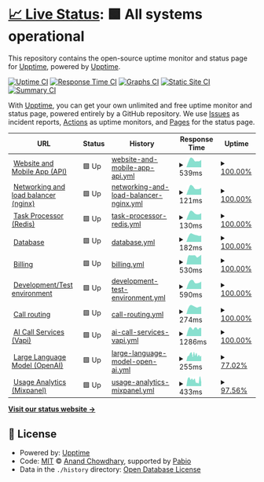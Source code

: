 # [📈 Live Status](https://demo.upptime.js.org): <!--live status--> **🟩 All systems operational**

This repository contains the open-source uptime monitor and status page for [Upptime](https://upptime.js.org), powered by [Upptime](https://github.com/upptime/upptime).

[![Uptime CI](https://github.com/Voice-Mate/status-page/workflows/Uptime%20CI/badge.svg)](https://github.com/Voice-Mate/status-page/actions?query=workflow%3A%22Uptime+CI%22)
[![Response Time CI](https://github.com/Voice-Mate/status-page/workflows/Response%20Time%20CI/badge.svg)](https://github.com/Voice-Mate/status-page/actions?query=workflow%3A%22Response+Time+CI%22)
[![Graphs CI](https://github.com/Voice-Mate/status-page/workflows/Graphs%20CI/badge.svg)](https://github.com/Voice-Mate/status-page/actions?query=workflow%3A%22Graphs+CI%22)
[![Static Site CI](https://github.com/Voice-Mate/status-page/workflows/Static%20Site%20CI/badge.svg)](https://github.com/Voice-Mate/status-page/actions?query=workflow%3A%22Static+Site+CI%22)
[![Summary CI](https://github.com/Voice-Mate/status-page/workflows/Summary%20CI/badge.svg)](https://github.com/Voice-Mate/status-page/actions?query=workflow%3A%22Summary+CI%22)

With [Upptime](https://upptime.js.org), you can get your own unlimited and free uptime monitor and status page, powered entirely by a GitHub repository. We use [Issues](https://github.com/upptime/upptime/issues) as incident reports, [Actions](https://github.com/Voice-Mate/status-page/actions) as uptime monitors, and [Pages](https://demo.upptime.js.org) for the status page.

<!--start: status pages-->
<!-- This summary is generated by Upptime (https://github.com/upptime/upptime) -->
<!-- Do not edit this manually, your changes will be overwritten -->
<!-- prettier-ignore -->
| URL | Status | History | Response Time | Uptime |
| --- | ------ | ------- | ------------- | ------ |
| <img alt="" src="https://icons.duckduckgo.com/ip3/voicemate.nl.ico" height="13"> [Website and Mobile App (API)](https://voicemate.nl/fastapistatus) | 🟩 Up | [website-and-mobile-app-api.yml](https://github.com/Voice-Mate/status-page/commits/HEAD/history/website-and-mobile-app-api.yml) | <details><summary><img alt="Response time graph" src="./graphs/website-and-mobile-app-api/response-time-week.png" height="20"> 539ms</summary><br><a href="https://status.voicemate.nl/history/website-and-mobile-app-api"><img alt="Response time 555" src="https://img.shields.io/endpoint?url=https%3A%2F%2Fraw.githubusercontent.com%2FVoice-Mate%2Fstatus-page%2FHEAD%2Fapi%2Fwebsite-and-mobile-app-api%2Fresponse-time.json"></a><br><a href="https://status.voicemate.nl/history/website-and-mobile-app-api"><img alt="24-hour response time 684" src="https://img.shields.io/endpoint?url=https%3A%2F%2Fraw.githubusercontent.com%2FVoice-Mate%2Fstatus-page%2FHEAD%2Fapi%2Fwebsite-and-mobile-app-api%2Fresponse-time-day.json"></a><br><a href="https://status.voicemate.nl/history/website-and-mobile-app-api"><img alt="7-day response time 539" src="https://img.shields.io/endpoint?url=https%3A%2F%2Fraw.githubusercontent.com%2FVoice-Mate%2Fstatus-page%2FHEAD%2Fapi%2Fwebsite-and-mobile-app-api%2Fresponse-time-week.json"></a><br><a href="https://status.voicemate.nl/history/website-and-mobile-app-api"><img alt="30-day response time 556" src="https://img.shields.io/endpoint?url=https%3A%2F%2Fraw.githubusercontent.com%2FVoice-Mate%2Fstatus-page%2FHEAD%2Fapi%2Fwebsite-and-mobile-app-api%2Fresponse-time-month.json"></a><br><a href="https://status.voicemate.nl/history/website-and-mobile-app-api"><img alt="1-year response time 555" src="https://img.shields.io/endpoint?url=https%3A%2F%2Fraw.githubusercontent.com%2FVoice-Mate%2Fstatus-page%2FHEAD%2Fapi%2Fwebsite-and-mobile-app-api%2Fresponse-time-year.json"></a></details> | <details><summary><a href="https://status.voicemate.nl/history/website-and-mobile-app-api">100.00%</a></summary><a href="https://status.voicemate.nl/history/website-and-mobile-app-api"><img alt="All-time uptime 100.00%" src="https://img.shields.io/endpoint?url=https%3A%2F%2Fraw.githubusercontent.com%2FVoice-Mate%2Fstatus-page%2FHEAD%2Fapi%2Fwebsite-and-mobile-app-api%2Fuptime.json"></a><br><a href="https://status.voicemate.nl/history/website-and-mobile-app-api"><img alt="24-hour uptime 100.00%" src="https://img.shields.io/endpoint?url=https%3A%2F%2Fraw.githubusercontent.com%2FVoice-Mate%2Fstatus-page%2FHEAD%2Fapi%2Fwebsite-and-mobile-app-api%2Fuptime-day.json"></a><br><a href="https://status.voicemate.nl/history/website-and-mobile-app-api"><img alt="7-day uptime 100.00%" src="https://img.shields.io/endpoint?url=https%3A%2F%2Fraw.githubusercontent.com%2FVoice-Mate%2Fstatus-page%2FHEAD%2Fapi%2Fwebsite-and-mobile-app-api%2Fuptime-week.json"></a><br><a href="https://status.voicemate.nl/history/website-and-mobile-app-api"><img alt="30-day uptime 100.00%" src="https://img.shields.io/endpoint?url=https%3A%2F%2Fraw.githubusercontent.com%2FVoice-Mate%2Fstatus-page%2FHEAD%2Fapi%2Fwebsite-and-mobile-app-api%2Fuptime-month.json"></a><br><a href="https://status.voicemate.nl/history/website-and-mobile-app-api"><img alt="1-year uptime 100.00%" src="https://img.shields.io/endpoint?url=https%3A%2F%2Fraw.githubusercontent.com%2FVoice-Mate%2Fstatus-page%2FHEAD%2Fapi%2Fwebsite-and-mobile-app-api%2Fuptime-year.json"></a></details>
| <img alt="" src="https://icons.duckduckgo.com/ip3/voicemate.nl.ico" height="13"> [Networking and load balancer (nginx)](https://voicemate.nl/healthcheck) | 🟩 Up | [networking-and-load-balancer-nginx.yml](https://github.com/Voice-Mate/status-page/commits/HEAD/history/networking-and-load-balancer-nginx.yml) | <details><summary><img alt="Response time graph" src="./graphs/networking-and-load-balancer-nginx/response-time-week.png" height="20"> 121ms</summary><br><a href="https://status.voicemate.nl/history/networking-and-load-balancer-nginx"><img alt="Response time 124" src="https://img.shields.io/endpoint?url=https%3A%2F%2Fraw.githubusercontent.com%2FVoice-Mate%2Fstatus-page%2FHEAD%2Fapi%2Fnetworking-and-load-balancer-nginx%2Fresponse-time.json"></a><br><a href="https://status.voicemate.nl/history/networking-and-load-balancer-nginx"><img alt="24-hour response time 161" src="https://img.shields.io/endpoint?url=https%3A%2F%2Fraw.githubusercontent.com%2FVoice-Mate%2Fstatus-page%2FHEAD%2Fapi%2Fnetworking-and-load-balancer-nginx%2Fresponse-time-day.json"></a><br><a href="https://status.voicemate.nl/history/networking-and-load-balancer-nginx"><img alt="7-day response time 121" src="https://img.shields.io/endpoint?url=https%3A%2F%2Fraw.githubusercontent.com%2FVoice-Mate%2Fstatus-page%2FHEAD%2Fapi%2Fnetworking-and-load-balancer-nginx%2Fresponse-time-week.json"></a><br><a href="https://status.voicemate.nl/history/networking-and-load-balancer-nginx"><img alt="30-day response time 125" src="https://img.shields.io/endpoint?url=https%3A%2F%2Fraw.githubusercontent.com%2FVoice-Mate%2Fstatus-page%2FHEAD%2Fapi%2Fnetworking-and-load-balancer-nginx%2Fresponse-time-month.json"></a><br><a href="https://status.voicemate.nl/history/networking-and-load-balancer-nginx"><img alt="1-year response time 124" src="https://img.shields.io/endpoint?url=https%3A%2F%2Fraw.githubusercontent.com%2FVoice-Mate%2Fstatus-page%2FHEAD%2Fapi%2Fnetworking-and-load-balancer-nginx%2Fresponse-time-year.json"></a></details> | <details><summary><a href="https://status.voicemate.nl/history/networking-and-load-balancer-nginx">100.00%</a></summary><a href="https://status.voicemate.nl/history/networking-and-load-balancer-nginx"><img alt="All-time uptime 100.00%" src="https://img.shields.io/endpoint?url=https%3A%2F%2Fraw.githubusercontent.com%2FVoice-Mate%2Fstatus-page%2FHEAD%2Fapi%2Fnetworking-and-load-balancer-nginx%2Fuptime.json"></a><br><a href="https://status.voicemate.nl/history/networking-and-load-balancer-nginx"><img alt="24-hour uptime 100.00%" src="https://img.shields.io/endpoint?url=https%3A%2F%2Fraw.githubusercontent.com%2FVoice-Mate%2Fstatus-page%2FHEAD%2Fapi%2Fnetworking-and-load-balancer-nginx%2Fuptime-day.json"></a><br><a href="https://status.voicemate.nl/history/networking-and-load-balancer-nginx"><img alt="7-day uptime 100.00%" src="https://img.shields.io/endpoint?url=https%3A%2F%2Fraw.githubusercontent.com%2FVoice-Mate%2Fstatus-page%2FHEAD%2Fapi%2Fnetworking-and-load-balancer-nginx%2Fuptime-week.json"></a><br><a href="https://status.voicemate.nl/history/networking-and-load-balancer-nginx"><img alt="30-day uptime 100.00%" src="https://img.shields.io/endpoint?url=https%3A%2F%2Fraw.githubusercontent.com%2FVoice-Mate%2Fstatus-page%2FHEAD%2Fapi%2Fnetworking-and-load-balancer-nginx%2Fuptime-month.json"></a><br><a href="https://status.voicemate.nl/history/networking-and-load-balancer-nginx"><img alt="1-year uptime 100.00%" src="https://img.shields.io/endpoint?url=https%3A%2F%2Fraw.githubusercontent.com%2FVoice-Mate%2Fstatus-page%2FHEAD%2Fapi%2Fnetworking-and-load-balancer-nginx%2Fuptime-year.json"></a></details>
| <img alt="" src="https://icons.duckduckgo.com/ip3/voicemate.nl.ico" height="13"> [Task Processor (Redis)](https://voicemate.nl/redisstatus) | 🟩 Up | [task-processor-redis.yml](https://github.com/Voice-Mate/status-page/commits/HEAD/history/task-processor-redis.yml) | <details><summary><img alt="Response time graph" src="./graphs/task-processor-redis/response-time-week.png" height="20"> 130ms</summary><br><a href="https://status.voicemate.nl/history/task-processor-redis"><img alt="Response time 132" src="https://img.shields.io/endpoint?url=https%3A%2F%2Fraw.githubusercontent.com%2FVoice-Mate%2Fstatus-page%2FHEAD%2Fapi%2Ftask-processor-redis%2Fresponse-time.json"></a><br><a href="https://status.voicemate.nl/history/task-processor-redis"><img alt="24-hour response time 166" src="https://img.shields.io/endpoint?url=https%3A%2F%2Fraw.githubusercontent.com%2FVoice-Mate%2Fstatus-page%2FHEAD%2Fapi%2Ftask-processor-redis%2Fresponse-time-day.json"></a><br><a href="https://status.voicemate.nl/history/task-processor-redis"><img alt="7-day response time 130" src="https://img.shields.io/endpoint?url=https%3A%2F%2Fraw.githubusercontent.com%2FVoice-Mate%2Fstatus-page%2FHEAD%2Fapi%2Ftask-processor-redis%2Fresponse-time-week.json"></a><br><a href="https://status.voicemate.nl/history/task-processor-redis"><img alt="30-day response time 133" src="https://img.shields.io/endpoint?url=https%3A%2F%2Fraw.githubusercontent.com%2FVoice-Mate%2Fstatus-page%2FHEAD%2Fapi%2Ftask-processor-redis%2Fresponse-time-month.json"></a><br><a href="https://status.voicemate.nl/history/task-processor-redis"><img alt="1-year response time 132" src="https://img.shields.io/endpoint?url=https%3A%2F%2Fraw.githubusercontent.com%2FVoice-Mate%2Fstatus-page%2FHEAD%2Fapi%2Ftask-processor-redis%2Fresponse-time-year.json"></a></details> | <details><summary><a href="https://status.voicemate.nl/history/task-processor-redis">100.00%</a></summary><a href="https://status.voicemate.nl/history/task-processor-redis"><img alt="All-time uptime 100.00%" src="https://img.shields.io/endpoint?url=https%3A%2F%2Fraw.githubusercontent.com%2FVoice-Mate%2Fstatus-page%2FHEAD%2Fapi%2Ftask-processor-redis%2Fuptime.json"></a><br><a href="https://status.voicemate.nl/history/task-processor-redis"><img alt="24-hour uptime 100.00%" src="https://img.shields.io/endpoint?url=https%3A%2F%2Fraw.githubusercontent.com%2FVoice-Mate%2Fstatus-page%2FHEAD%2Fapi%2Ftask-processor-redis%2Fuptime-day.json"></a><br><a href="https://status.voicemate.nl/history/task-processor-redis"><img alt="7-day uptime 100.00%" src="https://img.shields.io/endpoint?url=https%3A%2F%2Fraw.githubusercontent.com%2FVoice-Mate%2Fstatus-page%2FHEAD%2Fapi%2Ftask-processor-redis%2Fuptime-week.json"></a><br><a href="https://status.voicemate.nl/history/task-processor-redis"><img alt="30-day uptime 100.00%" src="https://img.shields.io/endpoint?url=https%3A%2F%2Fraw.githubusercontent.com%2FVoice-Mate%2Fstatus-page%2FHEAD%2Fapi%2Ftask-processor-redis%2Fuptime-month.json"></a><br><a href="https://status.voicemate.nl/history/task-processor-redis"><img alt="1-year uptime 100.00%" src="https://img.shields.io/endpoint?url=https%3A%2F%2Fraw.githubusercontent.com%2FVoice-Mate%2Fstatus-page%2FHEAD%2Fapi%2Ftask-processor-redis%2Fuptime-year.json"></a></details>
| <img alt="" src="https://icons.duckduckgo.com/ip3/voicemate.nl.ico" height="13"> [Database](https://voicemate.nl/databasestatus) | 🟩 Up | [database.yml](https://github.com/Voice-Mate/status-page/commits/HEAD/history/database.yml) | <details><summary><img alt="Response time graph" src="./graphs/database/response-time-week.png" height="20"> 182ms</summary><br><a href="https://status.voicemate.nl/history/database"><img alt="Response time 191" src="https://img.shields.io/endpoint?url=https%3A%2F%2Fraw.githubusercontent.com%2FVoice-Mate%2Fstatus-page%2FHEAD%2Fapi%2Fdatabase%2Fresponse-time.json"></a><br><a href="https://status.voicemate.nl/history/database"><img alt="24-hour response time 214" src="https://img.shields.io/endpoint?url=https%3A%2F%2Fraw.githubusercontent.com%2FVoice-Mate%2Fstatus-page%2FHEAD%2Fapi%2Fdatabase%2Fresponse-time-day.json"></a><br><a href="https://status.voicemate.nl/history/database"><img alt="7-day response time 182" src="https://img.shields.io/endpoint?url=https%3A%2F%2Fraw.githubusercontent.com%2FVoice-Mate%2Fstatus-page%2FHEAD%2Fapi%2Fdatabase%2Fresponse-time-week.json"></a><br><a href="https://status.voicemate.nl/history/database"><img alt="30-day response time 192" src="https://img.shields.io/endpoint?url=https%3A%2F%2Fraw.githubusercontent.com%2FVoice-Mate%2Fstatus-page%2FHEAD%2Fapi%2Fdatabase%2Fresponse-time-month.json"></a><br><a href="https://status.voicemate.nl/history/database"><img alt="1-year response time 191" src="https://img.shields.io/endpoint?url=https%3A%2F%2Fraw.githubusercontent.com%2FVoice-Mate%2Fstatus-page%2FHEAD%2Fapi%2Fdatabase%2Fresponse-time-year.json"></a></details> | <details><summary><a href="https://status.voicemate.nl/history/database">100.00%</a></summary><a href="https://status.voicemate.nl/history/database"><img alt="All-time uptime 99.99%" src="https://img.shields.io/endpoint?url=https%3A%2F%2Fraw.githubusercontent.com%2FVoice-Mate%2Fstatus-page%2FHEAD%2Fapi%2Fdatabase%2Fuptime.json"></a><br><a href="https://status.voicemate.nl/history/database"><img alt="24-hour uptime 100.00%" src="https://img.shields.io/endpoint?url=https%3A%2F%2Fraw.githubusercontent.com%2FVoice-Mate%2Fstatus-page%2FHEAD%2Fapi%2Fdatabase%2Fuptime-day.json"></a><br><a href="https://status.voicemate.nl/history/database"><img alt="7-day uptime 100.00%" src="https://img.shields.io/endpoint?url=https%3A%2F%2Fraw.githubusercontent.com%2FVoice-Mate%2Fstatus-page%2FHEAD%2Fapi%2Fdatabase%2Fuptime-week.json"></a><br><a href="https://status.voicemate.nl/history/database"><img alt="30-day uptime 100.00%" src="https://img.shields.io/endpoint?url=https%3A%2F%2Fraw.githubusercontent.com%2FVoice-Mate%2Fstatus-page%2FHEAD%2Fapi%2Fdatabase%2Fuptime-month.json"></a><br><a href="https://status.voicemate.nl/history/database"><img alt="1-year uptime 99.99%" src="https://img.shields.io/endpoint?url=https%3A%2F%2Fraw.githubusercontent.com%2FVoice-Mate%2Fstatus-page%2FHEAD%2Fapi%2Fdatabase%2Fuptime-year.json"></a></details>
| <img alt="" src="https://icons.duckduckgo.com/ip3/voicemate.nl.ico" height="13"> [Billing](https://voicemate.nl/stripestatus) | 🟩 Up | [billing.yml](https://github.com/Voice-Mate/status-page/commits/HEAD/history/billing.yml) | <details><summary><img alt="Response time graph" src="./graphs/billing/response-time-week.png" height="20"> 530ms</summary><br><a href="https://status.voicemate.nl/history/billing"><img alt="Response time 543" src="https://img.shields.io/endpoint?url=https%3A%2F%2Fraw.githubusercontent.com%2FVoice-Mate%2Fstatus-page%2FHEAD%2Fapi%2Fbilling%2Fresponse-time.json"></a><br><a href="https://status.voicemate.nl/history/billing"><img alt="24-hour response time 568" src="https://img.shields.io/endpoint?url=https%3A%2F%2Fraw.githubusercontent.com%2FVoice-Mate%2Fstatus-page%2FHEAD%2Fapi%2Fbilling%2Fresponse-time-day.json"></a><br><a href="https://status.voicemate.nl/history/billing"><img alt="7-day response time 530" src="https://img.shields.io/endpoint?url=https%3A%2F%2Fraw.githubusercontent.com%2FVoice-Mate%2Fstatus-page%2FHEAD%2Fapi%2Fbilling%2Fresponse-time-week.json"></a><br><a href="https://status.voicemate.nl/history/billing"><img alt="30-day response time 549" src="https://img.shields.io/endpoint?url=https%3A%2F%2Fraw.githubusercontent.com%2FVoice-Mate%2Fstatus-page%2FHEAD%2Fapi%2Fbilling%2Fresponse-time-month.json"></a><br><a href="https://status.voicemate.nl/history/billing"><img alt="1-year response time 543" src="https://img.shields.io/endpoint?url=https%3A%2F%2Fraw.githubusercontent.com%2FVoice-Mate%2Fstatus-page%2FHEAD%2Fapi%2Fbilling%2Fresponse-time-year.json"></a></details> | <details><summary><a href="https://status.voicemate.nl/history/billing">100.00%</a></summary><a href="https://status.voicemate.nl/history/billing"><img alt="All-time uptime 100.00%" src="https://img.shields.io/endpoint?url=https%3A%2F%2Fraw.githubusercontent.com%2FVoice-Mate%2Fstatus-page%2FHEAD%2Fapi%2Fbilling%2Fuptime.json"></a><br><a href="https://status.voicemate.nl/history/billing"><img alt="24-hour uptime 100.00%" src="https://img.shields.io/endpoint?url=https%3A%2F%2Fraw.githubusercontent.com%2FVoice-Mate%2Fstatus-page%2FHEAD%2Fapi%2Fbilling%2Fuptime-day.json"></a><br><a href="https://status.voicemate.nl/history/billing"><img alt="7-day uptime 100.00%" src="https://img.shields.io/endpoint?url=https%3A%2F%2Fraw.githubusercontent.com%2FVoice-Mate%2Fstatus-page%2FHEAD%2Fapi%2Fbilling%2Fuptime-week.json"></a><br><a href="https://status.voicemate.nl/history/billing"><img alt="30-day uptime 100.00%" src="https://img.shields.io/endpoint?url=https%3A%2F%2Fraw.githubusercontent.com%2FVoice-Mate%2Fstatus-page%2FHEAD%2Fapi%2Fbilling%2Fuptime-month.json"></a><br><a href="https://status.voicemate.nl/history/billing"><img alt="1-year uptime 100.00%" src="https://img.shields.io/endpoint?url=https%3A%2F%2Fraw.githubusercontent.com%2FVoice-Mate%2Fstatus-page%2FHEAD%2Fapi%2Fbilling%2Fuptime-year.json"></a></details>
| <img alt="" src="https://icons.duckduckgo.com/ip3/triage-voicemate-backend.sou81r6ngg1is.eu-central-1.cs.amazonlightsail.com.ico" height="13"> [Development/Test environment](https://triage-voicemate-backend.sou81r6ngg1is.eu-central-1.cs.amazonlightsail.com/fastapistatus) | 🟩 Up | [development-test-environment.yml](https://github.com/Voice-Mate/status-page/commits/HEAD/history/development-test-environment.yml) | <details><summary><img alt="Response time graph" src="./graphs/development-test-environment/response-time-week.png" height="20"> 590ms</summary><br><a href="https://status.voicemate.nl/history/development-test-environment"><img alt="Response time 947" src="https://img.shields.io/endpoint?url=https%3A%2F%2Fraw.githubusercontent.com%2FVoice-Mate%2Fstatus-page%2FHEAD%2Fapi%2Fdevelopment-test-environment%2Fresponse-time.json"></a><br><a href="https://status.voicemate.nl/history/development-test-environment"><img alt="24-hour response time 686" src="https://img.shields.io/endpoint?url=https%3A%2F%2Fraw.githubusercontent.com%2FVoice-Mate%2Fstatus-page%2FHEAD%2Fapi%2Fdevelopment-test-environment%2Fresponse-time-day.json"></a><br><a href="https://status.voicemate.nl/history/development-test-environment"><img alt="7-day response time 590" src="https://img.shields.io/endpoint?url=https%3A%2F%2Fraw.githubusercontent.com%2FVoice-Mate%2Fstatus-page%2FHEAD%2Fapi%2Fdevelopment-test-environment%2Fresponse-time-week.json"></a><br><a href="https://status.voicemate.nl/history/development-test-environment"><img alt="30-day response time 986" src="https://img.shields.io/endpoint?url=https%3A%2F%2Fraw.githubusercontent.com%2FVoice-Mate%2Fstatus-page%2FHEAD%2Fapi%2Fdevelopment-test-environment%2Fresponse-time-month.json"></a><br><a href="https://status.voicemate.nl/history/development-test-environment"><img alt="1-year response time 947" src="https://img.shields.io/endpoint?url=https%3A%2F%2Fraw.githubusercontent.com%2FVoice-Mate%2Fstatus-page%2FHEAD%2Fapi%2Fdevelopment-test-environment%2Fresponse-time-year.json"></a></details> | <details><summary><a href="https://status.voicemate.nl/history/development-test-environment">100.00%</a></summary><a href="https://status.voicemate.nl/history/development-test-environment"><img alt="All-time uptime 91.33%" src="https://img.shields.io/endpoint?url=https%3A%2F%2Fraw.githubusercontent.com%2FVoice-Mate%2Fstatus-page%2FHEAD%2Fapi%2Fdevelopment-test-environment%2Fuptime.json"></a><br><a href="https://status.voicemate.nl/history/development-test-environment"><img alt="24-hour uptime 100.00%" src="https://img.shields.io/endpoint?url=https%3A%2F%2Fraw.githubusercontent.com%2FVoice-Mate%2Fstatus-page%2FHEAD%2Fapi%2Fdevelopment-test-environment%2Fuptime-day.json"></a><br><a href="https://status.voicemate.nl/history/development-test-environment"><img alt="7-day uptime 100.00%" src="https://img.shields.io/endpoint?url=https%3A%2F%2Fraw.githubusercontent.com%2FVoice-Mate%2Fstatus-page%2FHEAD%2Fapi%2Fdevelopment-test-environment%2Fuptime-week.json"></a><br><a href="https://status.voicemate.nl/history/development-test-environment"><img alt="30-day uptime 90.26%" src="https://img.shields.io/endpoint?url=https%3A%2F%2Fraw.githubusercontent.com%2FVoice-Mate%2Fstatus-page%2FHEAD%2Fapi%2Fdevelopment-test-environment%2Fuptime-month.json"></a><br><a href="https://status.voicemate.nl/history/development-test-environment"><img alt="1-year uptime 91.33%" src="https://img.shields.io/endpoint?url=https%3A%2F%2Fraw.githubusercontent.com%2FVoice-Mate%2Fstatus-page%2FHEAD%2Fapi%2Fdevelopment-test-environment%2Fuptime-year.json"></a></details>
| <img alt="" src="https://icons.duckduckgo.com/ip3/voicemate.nl.ico" height="13"> [Call routing](https://voicemate.nl/twiliostatus) | 🟩 Up | [call-routing.yml](https://github.com/Voice-Mate/status-page/commits/HEAD/history/call-routing.yml) | <details><summary><img alt="Response time graph" src="./graphs/call-routing/response-time-week.png" height="20"> 274ms</summary><br><a href="https://status.voicemate.nl/history/call-routing"><img alt="Response time 284" src="https://img.shields.io/endpoint?url=https%3A%2F%2Fraw.githubusercontent.com%2FVoice-Mate%2Fstatus-page%2FHEAD%2Fapi%2Fcall-routing%2Fresponse-time.json"></a><br><a href="https://status.voicemate.nl/history/call-routing"><img alt="24-hour response time 316" src="https://img.shields.io/endpoint?url=https%3A%2F%2Fraw.githubusercontent.com%2FVoice-Mate%2Fstatus-page%2FHEAD%2Fapi%2Fcall-routing%2Fresponse-time-day.json"></a><br><a href="https://status.voicemate.nl/history/call-routing"><img alt="7-day response time 274" src="https://img.shields.io/endpoint?url=https%3A%2F%2Fraw.githubusercontent.com%2FVoice-Mate%2Fstatus-page%2FHEAD%2Fapi%2Fcall-routing%2Fresponse-time-week.json"></a><br><a href="https://status.voicemate.nl/history/call-routing"><img alt="30-day response time 284" src="https://img.shields.io/endpoint?url=https%3A%2F%2Fraw.githubusercontent.com%2FVoice-Mate%2Fstatus-page%2FHEAD%2Fapi%2Fcall-routing%2Fresponse-time-month.json"></a><br><a href="https://status.voicemate.nl/history/call-routing"><img alt="1-year response time 284" src="https://img.shields.io/endpoint?url=https%3A%2F%2Fraw.githubusercontent.com%2FVoice-Mate%2Fstatus-page%2FHEAD%2Fapi%2Fcall-routing%2Fresponse-time-year.json"></a></details> | <details><summary><a href="https://status.voicemate.nl/history/call-routing">100.00%</a></summary><a href="https://status.voicemate.nl/history/call-routing"><img alt="All-time uptime 99.99%" src="https://img.shields.io/endpoint?url=https%3A%2F%2Fraw.githubusercontent.com%2FVoice-Mate%2Fstatus-page%2FHEAD%2Fapi%2Fcall-routing%2Fuptime.json"></a><br><a href="https://status.voicemate.nl/history/call-routing"><img alt="24-hour uptime 100.00%" src="https://img.shields.io/endpoint?url=https%3A%2F%2Fraw.githubusercontent.com%2FVoice-Mate%2Fstatus-page%2FHEAD%2Fapi%2Fcall-routing%2Fuptime-day.json"></a><br><a href="https://status.voicemate.nl/history/call-routing"><img alt="7-day uptime 100.00%" src="https://img.shields.io/endpoint?url=https%3A%2F%2Fraw.githubusercontent.com%2FVoice-Mate%2Fstatus-page%2FHEAD%2Fapi%2Fcall-routing%2Fuptime-week.json"></a><br><a href="https://status.voicemate.nl/history/call-routing"><img alt="30-day uptime 100.00%" src="https://img.shields.io/endpoint?url=https%3A%2F%2Fraw.githubusercontent.com%2FVoice-Mate%2Fstatus-page%2FHEAD%2Fapi%2Fcall-routing%2Fuptime-month.json"></a><br><a href="https://status.voicemate.nl/history/call-routing"><img alt="1-year uptime 99.99%" src="https://img.shields.io/endpoint?url=https%3A%2F%2Fraw.githubusercontent.com%2FVoice-Mate%2Fstatus-page%2FHEAD%2Fapi%2Fcall-routing%2Fuptime-year.json"></a></details>
| <img alt="" src="https://icons.duckduckgo.com/ip3/status.vapi.ai.ico" height="13"> [AI Call Services (Vapi)](https://status.vapi.ai) | 🟩 Up | [ai-call-services-vapi.yml](https://github.com/Voice-Mate/status-page/commits/HEAD/history/ai-call-services-vapi.yml) | <details><summary><img alt="Response time graph" src="./graphs/ai-call-services-vapi/response-time-week.png" height="20"> 1286ms</summary><br><a href="https://status.voicemate.nl/history/ai-call-services-vapi"><img alt="Response time 1237" src="https://img.shields.io/endpoint?url=https%3A%2F%2Fraw.githubusercontent.com%2FVoice-Mate%2Fstatus-page%2FHEAD%2Fapi%2Fai-call-services-vapi%2Fresponse-time.json"></a><br><a href="https://status.voicemate.nl/history/ai-call-services-vapi"><img alt="24-hour response time 1480" src="https://img.shields.io/endpoint?url=https%3A%2F%2Fraw.githubusercontent.com%2FVoice-Mate%2Fstatus-page%2FHEAD%2Fapi%2Fai-call-services-vapi%2Fresponse-time-day.json"></a><br><a href="https://status.voicemate.nl/history/ai-call-services-vapi"><img alt="7-day response time 1286" src="https://img.shields.io/endpoint?url=https%3A%2F%2Fraw.githubusercontent.com%2FVoice-Mate%2Fstatus-page%2FHEAD%2Fapi%2Fai-call-services-vapi%2Fresponse-time-week.json"></a><br><a href="https://status.voicemate.nl/history/ai-call-services-vapi"><img alt="30-day response time 1223" src="https://img.shields.io/endpoint?url=https%3A%2F%2Fraw.githubusercontent.com%2FVoice-Mate%2Fstatus-page%2FHEAD%2Fapi%2Fai-call-services-vapi%2Fresponse-time-month.json"></a><br><a href="https://status.voicemate.nl/history/ai-call-services-vapi"><img alt="1-year response time 1237" src="https://img.shields.io/endpoint?url=https%3A%2F%2Fraw.githubusercontent.com%2FVoice-Mate%2Fstatus-page%2FHEAD%2Fapi%2Fai-call-services-vapi%2Fresponse-time-year.json"></a></details> | <details><summary><a href="https://status.voicemate.nl/history/ai-call-services-vapi">100.00%</a></summary><a href="https://status.voicemate.nl/history/ai-call-services-vapi"><img alt="All-time uptime 98.06%" src="https://img.shields.io/endpoint?url=https%3A%2F%2Fraw.githubusercontent.com%2FVoice-Mate%2Fstatus-page%2FHEAD%2Fapi%2Fai-call-services-vapi%2Fuptime.json"></a><br><a href="https://status.voicemate.nl/history/ai-call-services-vapi"><img alt="24-hour uptime 100.00%" src="https://img.shields.io/endpoint?url=https%3A%2F%2Fraw.githubusercontent.com%2FVoice-Mate%2Fstatus-page%2FHEAD%2Fapi%2Fai-call-services-vapi%2Fuptime-day.json"></a><br><a href="https://status.voicemate.nl/history/ai-call-services-vapi"><img alt="7-day uptime 100.00%" src="https://img.shields.io/endpoint?url=https%3A%2F%2Fraw.githubusercontent.com%2FVoice-Mate%2Fstatus-page%2FHEAD%2Fapi%2Fai-call-services-vapi%2Fuptime-week.json"></a><br><a href="https://status.voicemate.nl/history/ai-call-services-vapi"><img alt="30-day uptime 98.30%" src="https://img.shields.io/endpoint?url=https%3A%2F%2Fraw.githubusercontent.com%2FVoice-Mate%2Fstatus-page%2FHEAD%2Fapi%2Fai-call-services-vapi%2Fuptime-month.json"></a><br><a href="https://status.voicemate.nl/history/ai-call-services-vapi"><img alt="1-year uptime 98.06%" src="https://img.shields.io/endpoint?url=https%3A%2F%2Fraw.githubusercontent.com%2FVoice-Mate%2Fstatus-page%2FHEAD%2Fapi%2Fai-call-services-vapi%2Fuptime-year.json"></a></details>
| <img alt="" src="https://icons.duckduckgo.com/ip3/status.openai.com.ico" height="13"> [Large Language Model (OpenAI)](https://status.openai.com/) | 🟩 Up | [large-language-model-open-ai.yml](https://github.com/Voice-Mate/status-page/commits/HEAD/history/large-language-model-open-ai.yml) | <details><summary><img alt="Response time graph" src="./graphs/large-language-model-open-ai/response-time-week.png" height="20"> 255ms</summary><br><a href="https://status.voicemate.nl/history/large-language-model-open-ai"><img alt="Response time 245" src="https://img.shields.io/endpoint?url=https%3A%2F%2Fraw.githubusercontent.com%2FVoice-Mate%2Fstatus-page%2FHEAD%2Fapi%2Flarge-language-model-open-ai%2Fresponse-time.json"></a><br><a href="https://status.voicemate.nl/history/large-language-model-open-ai"><img alt="24-hour response time 274" src="https://img.shields.io/endpoint?url=https%3A%2F%2Fraw.githubusercontent.com%2FVoice-Mate%2Fstatus-page%2FHEAD%2Fapi%2Flarge-language-model-open-ai%2Fresponse-time-day.json"></a><br><a href="https://status.voicemate.nl/history/large-language-model-open-ai"><img alt="7-day response time 255" src="https://img.shields.io/endpoint?url=https%3A%2F%2Fraw.githubusercontent.com%2FVoice-Mate%2Fstatus-page%2FHEAD%2Fapi%2Flarge-language-model-open-ai%2Fresponse-time-week.json"></a><br><a href="https://status.voicemate.nl/history/large-language-model-open-ai"><img alt="30-day response time 242" src="https://img.shields.io/endpoint?url=https%3A%2F%2Fraw.githubusercontent.com%2FVoice-Mate%2Fstatus-page%2FHEAD%2Fapi%2Flarge-language-model-open-ai%2Fresponse-time-month.json"></a><br><a href="https://status.voicemate.nl/history/large-language-model-open-ai"><img alt="1-year response time 245" src="https://img.shields.io/endpoint?url=https%3A%2F%2Fraw.githubusercontent.com%2FVoice-Mate%2Fstatus-page%2FHEAD%2Fapi%2Flarge-language-model-open-ai%2Fresponse-time-year.json"></a></details> | <details><summary><a href="https://status.voicemate.nl/history/large-language-model-open-ai">77.02%</a></summary><a href="https://status.voicemate.nl/history/large-language-model-open-ai"><img alt="All-time uptime 93.04%" src="https://img.shields.io/endpoint?url=https%3A%2F%2Fraw.githubusercontent.com%2FVoice-Mate%2Fstatus-page%2FHEAD%2Fapi%2Flarge-language-model-open-ai%2Fuptime.json"></a><br><a href="https://status.voicemate.nl/history/large-language-model-open-ai"><img alt="24-hour uptime 92.40%" src="https://img.shields.io/endpoint?url=https%3A%2F%2Fraw.githubusercontent.com%2FVoice-Mate%2Fstatus-page%2FHEAD%2Fapi%2Flarge-language-model-open-ai%2Fuptime-day.json"></a><br><a href="https://status.voicemate.nl/history/large-language-model-open-ai"><img alt="7-day uptime 77.02%" src="https://img.shields.io/endpoint?url=https%3A%2F%2Fraw.githubusercontent.com%2FVoice-Mate%2Fstatus-page%2FHEAD%2Fapi%2Flarge-language-model-open-ai%2Fuptime-week.json"></a><br><a href="https://status.voicemate.nl/history/large-language-model-open-ai"><img alt="30-day uptime 92.12%" src="https://img.shields.io/endpoint?url=https%3A%2F%2Fraw.githubusercontent.com%2FVoice-Mate%2Fstatus-page%2FHEAD%2Fapi%2Flarge-language-model-open-ai%2Fuptime-month.json"></a><br><a href="https://status.voicemate.nl/history/large-language-model-open-ai"><img alt="1-year uptime 93.04%" src="https://img.shields.io/endpoint?url=https%3A%2F%2Fraw.githubusercontent.com%2FVoice-Mate%2Fstatus-page%2FHEAD%2Fapi%2Flarge-language-model-open-ai%2Fuptime-year.json"></a></details>
| <img alt="" src="https://icons.duckduckgo.com/ip3/www.mixpanelstatus.com.ico" height="13"> [Usage Analytics (Mixpanel)](https://www.mixpanelstatus.com/) | 🟩 Up | [usage-analytics-mixpanel.yml](https://github.com/Voice-Mate/status-page/commits/HEAD/history/usage-analytics-mixpanel.yml) | <details><summary><img alt="Response time graph" src="./graphs/usage-analytics-mixpanel/response-time-week.png" height="20"> 433ms</summary><br><a href="https://status.voicemate.nl/history/usage-analytics-mixpanel"><img alt="Response time 452" src="https://img.shields.io/endpoint?url=https%3A%2F%2Fraw.githubusercontent.com%2FVoice-Mate%2Fstatus-page%2FHEAD%2Fapi%2Fusage-analytics-mixpanel%2Fresponse-time.json"></a><br><a href="https://status.voicemate.nl/history/usage-analytics-mixpanel"><img alt="24-hour response time 635" src="https://img.shields.io/endpoint?url=https%3A%2F%2Fraw.githubusercontent.com%2FVoice-Mate%2Fstatus-page%2FHEAD%2Fapi%2Fusage-analytics-mixpanel%2Fresponse-time-day.json"></a><br><a href="https://status.voicemate.nl/history/usage-analytics-mixpanel"><img alt="7-day response time 433" src="https://img.shields.io/endpoint?url=https%3A%2F%2Fraw.githubusercontent.com%2FVoice-Mate%2Fstatus-page%2FHEAD%2Fapi%2Fusage-analytics-mixpanel%2Fresponse-time-week.json"></a><br><a href="https://status.voicemate.nl/history/usage-analytics-mixpanel"><img alt="30-day response time 452" src="https://img.shields.io/endpoint?url=https%3A%2F%2Fraw.githubusercontent.com%2FVoice-Mate%2Fstatus-page%2FHEAD%2Fapi%2Fusage-analytics-mixpanel%2Fresponse-time-month.json"></a><br><a href="https://status.voicemate.nl/history/usage-analytics-mixpanel"><img alt="1-year response time 452" src="https://img.shields.io/endpoint?url=https%3A%2F%2Fraw.githubusercontent.com%2FVoice-Mate%2Fstatus-page%2FHEAD%2Fapi%2Fusage-analytics-mixpanel%2Fresponse-time-year.json"></a></details> | <details><summary><a href="https://status.voicemate.nl/history/usage-analytics-mixpanel">97.56%</a></summary><a href="https://status.voicemate.nl/history/usage-analytics-mixpanel"><img alt="All-time uptime 98.85%" src="https://img.shields.io/endpoint?url=https%3A%2F%2Fraw.githubusercontent.com%2FVoice-Mate%2Fstatus-page%2FHEAD%2Fapi%2Fusage-analytics-mixpanel%2Fuptime.json"></a><br><a href="https://status.voicemate.nl/history/usage-analytics-mixpanel"><img alt="24-hour uptime 100.00%" src="https://img.shields.io/endpoint?url=https%3A%2F%2Fraw.githubusercontent.com%2FVoice-Mate%2Fstatus-page%2FHEAD%2Fapi%2Fusage-analytics-mixpanel%2Fuptime-day.json"></a><br><a href="https://status.voicemate.nl/history/usage-analytics-mixpanel"><img alt="7-day uptime 97.56%" src="https://img.shields.io/endpoint?url=https%3A%2F%2Fraw.githubusercontent.com%2FVoice-Mate%2Fstatus-page%2FHEAD%2Fapi%2Fusage-analytics-mixpanel%2Fuptime-week.json"></a><br><a href="https://status.voicemate.nl/history/usage-analytics-mixpanel"><img alt="30-day uptime 98.85%" src="https://img.shields.io/endpoint?url=https%3A%2F%2Fraw.githubusercontent.com%2FVoice-Mate%2Fstatus-page%2FHEAD%2Fapi%2Fusage-analytics-mixpanel%2Fuptime-month.json"></a><br><a href="https://status.voicemate.nl/history/usage-analytics-mixpanel"><img alt="1-year uptime 98.85%" src="https://img.shields.io/endpoint?url=https%3A%2F%2Fraw.githubusercontent.com%2FVoice-Mate%2Fstatus-page%2FHEAD%2Fapi%2Fusage-analytics-mixpanel%2Fuptime-year.json"></a></details>

<!--end: status pages-->

[**Visit our status website →**](https://demo.upptime.js.org)

## 📄 License

- Powered by: [Upptime](https://github.com/upptime/upptime)
- Code: [MIT](./LICENSE) © [Anand Chowdhary](https://anandchowdhary.com), supported by [Pabio](https://pabio.com)
- Data in the `./history` directory: [Open Database License](https://opendatacommons.org/licenses/odbl/1-0/)
